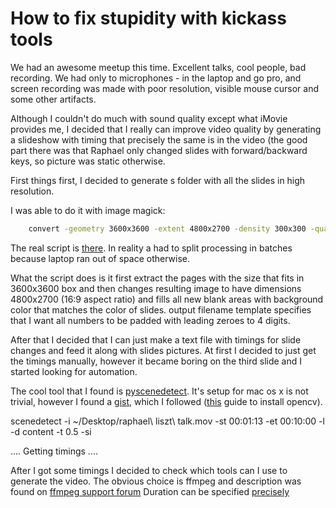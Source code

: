 # How to fix stupidity with kickass tools

We had an awesome meetup this time. Excellent talks, cool people,
bad recording. We had only to microphones - in the laptop and go pro,
and screen recording was made with poor resolution, visible mouse
cursor and some other artifacts.

Although I couldn't do much with sound quality except what iMovie provides
me, I decided that I really can improve video quality by generating
a slideshow with timing that precisely the same is in the video (the
good part there was that Raphael only changed slides with forward/backward
keys, so picture was static otherwise.

First things first, I decided to generate s folder with all the slides
in high resolution.

I was able to do it with image magick:

~~~bash
    convert -geometry 3600x3600 -extent 4800x2700 -density 300x300 -quality 90 -gravity center -background "#32302f" liszp.pdf out/liszp-%04d.png
~~~

The real script is [there](extract_slides.sh). In reality a had to split
processing in batches because laptop ran out of space otherwise.

What the script does is it first extract the pages with the size that fits in 3600x3600
box and then changes resulting image to have dimensions 4800x2700 (16:9 aspect
ratio) and fills all new blank areas with background color that matches the color of
slides. output filename template specifies that I want all numbers to be padded with
leading zeroes to 4 digits.

After that I decided that I can just make a text file with timings for slide changes
and feed it along with slides pictures. At first I decided to just get the timings
manually, however it became boring on the third slide and I started looking for automation.

The cool tool that I found is [pyscenedetect](http://pyscenedetect.readthedocs.io/). It's
setup for mac os x is not trivial, however I found a [gist](https://gist.github.com/patrickgill/9660af2757b4e43ebe1c43c38e7ec711),
which I followed ([this](http://www.pyimagesearch.com/2016/11/28/macos-install-opencv-3-and-python-2-7/)
guide to install opencv).

scenedetect -i ~/Desktop/raphael\ liszt\ talk.mov -st 00:01:13 -et 00:10:00 -l -d content -t 0.5 -si

....
Getting timings
....

After I got some timings I decided to check which tools can I use to generate the video.
The obvious choice is ffmpeg and description was found on [ffmpeg support forum](http://ffmpeg.gusari.org/viewtopic.php?f=25&t=39)
Duration can be specified [precisely](https://ffmpeg.org/ffmpeg-utils.html#time-duration-syntax)




